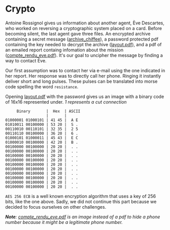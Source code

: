 # Crypto

Antoine Rossignol gives us information about another agent, Ève Descartes, who worked on reversing a cryptographic system placed on a card. Before becoming silent, the last agent gave three files. An encrypted archive containing a secret message ([archive_chiffee](./archive_chiffee)), a password protected pdf containing the key needed to decrypt the archive ([layout.pdf](./layout.pdf)), and a pdf of an emailed report containg infomation about the mission ([compte_rendu_eve.pdf](./compte_rendu_eve.png)). It's our goal to uncipher the message by finding a way to contact Ève.

Our first assumption was to contact her via e-mail using the one indicated in her report. Her response was to directly call her phone. Ringing it instantly deliver short and long pulses. These pulses can be translated into morse code spelling the word `resistance`.

Opening [layout.pdf](./layout.pdf) with the password gives us an image with a binary code of 16x16 represented under. *1 represents a cut connection*
```
     Binary       |  Hex  | ASCII
                  |       | 
01000001 01000101 | 41 45 |  A E
01010011 00100000 | 53 20 |  S .
00110010 00110101 | 32 35 |  2 5
00110110 00100000 | 36 20 |  6 .
01000101 01000011 | 45 43 |  E C
01000010 00100000 | 42 20 |  B .
00100000 00100000 | 20 20 |  . .
00100000 00100000 | 20 20 |  . .
00100000 00100000 | 20 20 |  . .
00100000 00100000 | 20 20 |  . .
00100000 00100000 | 20 20 |  . .
00100000 00100000 | 20 20 |  . .
00100000 00100000 | 20 20 |  . .
00100000 00100000 | 20 20 |  . .
00100000 00100000 | 20 20 |  . .
00100000 00100000 | 20 20 |  . .
```
`AES 256 ECB` is a well known encryption algorithm that uses a key of 256 bits, like the one above. Sadly, we did not continue this part because we decided to focus ourselves on other challenges.

*__Note__: [compte_rendu_eve.pdf](./compte_rendu_eve.png) is an image instead of a pdf to hide a phone number because it might be a legitimate phone number.*